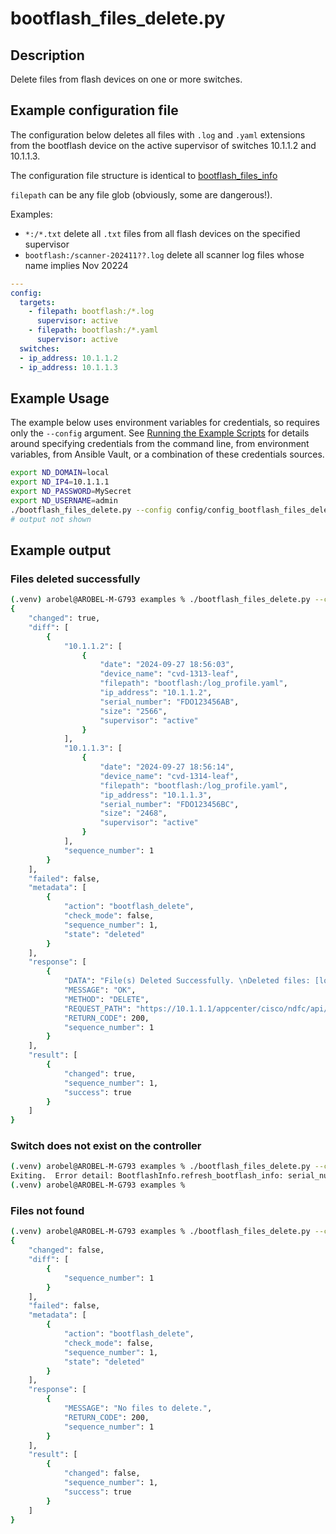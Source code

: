 # bootflash_files_delete.py

## Description

Delete files from flash devices on one or more switches.

## Example configuration file

The configuration below deletes all files with `.log` and `.yaml` extensions
from the bootflash device on the active supervisor of switches 10.1.1.2 and
10.1.1.3.

The configuration file structure is identical to [bootflash_files_info](./bootflash_files_info.md)

`filepath` can be any file glob (obviously, some are dangerous!).

Examples:

- `*:/*.txt` delete all `.txt` files from all flash devices on the specified supervisor
-  `bootflash:/scanner-202411??.log` delete all scanner log files whose name implies Nov 20224


``` yaml title="config/config_bootflash_files_delete.yaml"
---
config:
  targets:
    - filepath: bootflash:/*.log
      supervisor: active
    - filepath: bootflash:/*.yaml
      supervisor: active
  switches:
  - ip_address: 10.1.1.2
  - ip_address: 10.1.1.3
```

## Example Usage

The example below uses environment variables for credentials, so requires
only the `--config` argument.  See [Running the Example Scripts]
for details around specifying credentials from the command line, from
environment variables, from Ansible Vault, or a combination of these
credentials sources.

[Running the Example Scripts]: ../setup/running-the-example-scripts.md

``` bash
export ND_DOMAIN=local
export ND_IP4=10.1.1.1
export ND_PASSWORD=MySecret
export ND_USERNAME=admin
./bootflash_files_delete.py --config config/config_bootflash_files_delete.yaml
# output not shown
```

## Example output

### Files deleted successfully

``` bash title="Successful deletion"
(.venv) arobel@AROBEL-M-G793 examples % ./bootflash_files_delete.py --config prod/config_bootflash_files_delete.yaml
{
    "changed": true,
    "diff": [
        {
            "10.1.1.2": [
                {
                    "date": "2024-09-27 18:56:03",
                    "device_name": "cvd-1313-leaf",
                    "filepath": "bootflash:/log_profile.yaml",
                    "ip_address": "10.1.1.2",
                    "serial_number": "FDO123456AB",
                    "size": "2566",
                    "supervisor": "active"
                }
            ],
            "10.1.1.3": [
                {
                    "date": "2024-09-27 18:56:14",
                    "device_name": "cvd-1314-leaf",
                    "filepath": "bootflash:/log_profile.yaml",
                    "ip_address": "10.1.1.3",
                    "serial_number": "FDO123456BC",
                    "size": "2468",
                    "supervisor": "active"
                }
            ],
            "sequence_number": 1
        }
    ],
    "failed": false,
    "metadata": [
        {
            "action": "bootflash_delete",
            "check_mode": false,
            "sequence_number": 1,
            "state": "deleted"
        }
    ],
    "response": [
        {
            "DATA": "File(s) Deleted Successfully. \nDeleted files: [log_profile.yaml][log_profile.yaml]",
            "MESSAGE": "OK",
            "METHOD": "DELETE",
            "REQUEST_PATH": "https://10.1.1.1/appcenter/cisco/ndfc/api/v1/imagemanagement/rest/imagemgnt/bootFlash/bootflash-files",
            "RETURN_CODE": 200,
            "sequence_number": 1
        }
    ],
    "result": [
        {
            "changed": true,
            "sequence_number": 1,
            "success": true
        }
    ]
}
```

### Switch does not exist on the controller

``` bash title="Switch does not exist on the controller"
(.venv) arobel@AROBEL-M-G793 examples % ./bootflash_files_delete.py --config config/config_bootflash_files_delete.yaml
Exiting.  Error detail: BootflashInfo.refresh_bootflash_info: serial_number not found for switch 10.1.1.2. Error detail SwitchDetails._get: Switch with ip_address 10.1.1.2 does not exist on the controller.
(.venv) arobel@AROBEL-M-G793 examples %
```

### Files not found

``` bash title="Files not found"
(.venv) arobel@AROBEL-M-G793 examples % ./bootflash_files_delete.py --config prod/config_bootflash_files_delete.yaml
{
    "changed": false,
    "diff": [
        {
            "sequence_number": 1
        }
    ],
    "failed": false,
    "metadata": [
        {
            "action": "bootflash_delete",
            "check_mode": false,
            "sequence_number": 1,
            "state": "deleted"
        }
    ],
    "response": [
        {
            "MESSAGE": "No files to delete.",
            "RETURN_CODE": 200,
            "sequence_number": 1
        }
    ],
    "result": [
        {
            "changed": false,
            "sequence_number": 1,
            "success": true
        }
    ]
}
```
